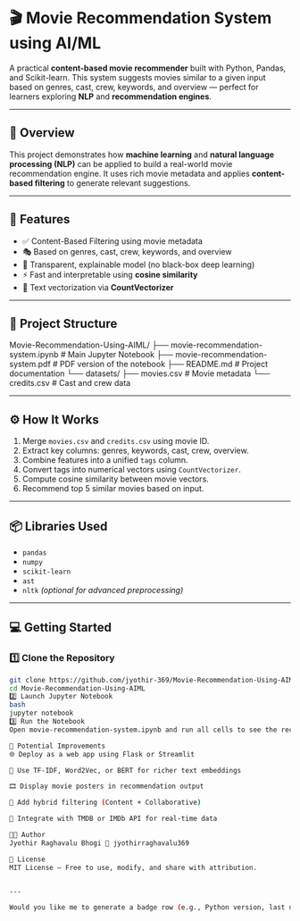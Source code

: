# 🎬 Movie Recommendation System using AI/ML



A practical **content-based movie recommender** built with Python, Pandas, and Scikit-learn. This system suggests movies similar to a given input based on genres, cast, crew, keywords, and overview — perfect for learners exploring **NLP** and **recommendation engines**.

---

## 🚀 Overview

This project demonstrates how **machine learning** and **natural language processing (NLP)** can be applied to build a real-world movie recommendation engine. It uses rich movie metadata and applies **content-based filtering** to generate relevant suggestions.

---

## 🎯 Features

- ✅ Content-Based Filtering using movie metadata
- 🎭 Based on genres, cast, crew, keywords, and overview
- 🧠 Transparent, explainable model (no black-box deep learning)
- ⚡ Fast and interpretable using **cosine similarity**
- 🧮 Text vectorization via **CountVectorizer**

---

## 📁 Project Structure

Movie-Recommendation-Using-AIML/ ├── movie-recommendation-system.ipynb # Main Jupyter Notebook ├── movie-recommendation-system.pdf # PDF version of the notebook ├── README.md # Project documentation └── datasets/ ├── movies.csv # Movie metadata └── credits.csv # Cast and crew data


---

## ⚙️ How It Works

1. Merge `movies.csv` and `credits.csv` using movie ID.
2. Extract key columns: genres, keywords, cast, crew, overview.
3. Combine features into a unified `tags` column.
4. Convert tags into numerical vectors using `CountVectorizer`.
5. Compute cosine similarity between movie vectors.
6. Recommend top 5 similar movies based on input.

---

## 📦 Libraries Used

- `pandas`
- `numpy`
- `scikit-learn`
- `ast`
- `nltk` *(optional for advanced preprocessing)*

---

## 💻 Getting Started

### 1️⃣ Clone the Repository

```bash
git clone https://github.com/jyothir-369/Movie-Recommendation-Using-AIML.git
cd Movie-Recommendation-Using-AIML
2️⃣ Launch Jupyter Notebook
bash
jupyter notebook
3️⃣ Run the Notebook
Open movie-recommendation-system.ipynb and run all cells to see the recommendation system in action.

🔧 Potential Improvements
🌐 Deploy as a web app using Flask or Streamlit

🧠 Use TF-IDF, Word2Vec, or BERT for richer text embeddings

🎞️ Display movie posters in recommendation output

🔁 Add hybrid filtering (Content + Collaborative)

📡 Integrate with TMDB or IMDb API for real-time data

👨‍💻 Author
Jyothir Raghavalu Bhogi 📧 jyothirraghavalu369

🪪 License
MIT License — Free to use, modify, and share with attribution.


---

Would you like me to generate a badge row (e.g., Python version, last updated, license) or a banner image to make this even more eye-catching? I can also help you write a LinkedIn post to showcase this project professionally.
